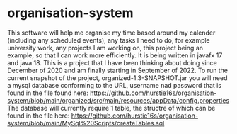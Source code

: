 # organisation-system
This software will help me organise my time based around my calender (including any scheduled events), any tasks I need to do, for example university work,
any projects I am working on, this project being an example, so that I can work more efficiently. It is being written in javafx 17 and java 18.
This is a project that I have been thinking about doing since December of 2020 and am finally starting in September of 2022.
To run the current snapshot of the project, organized-1.3-SNAPSHOT.jar you will need a mysql database conforming to the URL, username nad password that is found in the file found here: https://github.com/hurstie16s/organisation-system/blob/main/organized/src/main/resources/appData/config.properties
The database will currently require 1 table, the structre of which can be found in the file here: https://github.com/hurstie16s/organisation-system/blob/main/MySql%20Scripts/createTables.sql
